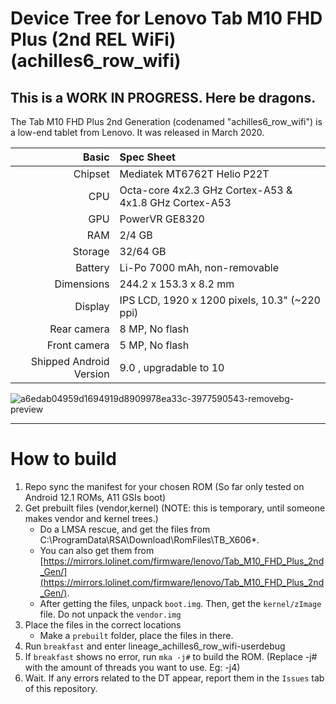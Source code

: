 # Device Tree for Lenovo Tab M10 FHD Plus (2nd REL WiFi) (achilles6_row_wifi)
## This is a WORK IN PROGRESS. Here be dragons.

The Tab M10 FHD Plus 2nd Generation (codenamed "achilles6_row_wifi") is a low-end tablet from Lenovo.
It was released in March 2020.

|                   Basic | Spec Sheet                                                    |
| ----------------------: | :------------------------------------------------------------ |
| Chipset                 | Mediatek MT6762T Helio P22T                                   | 
| CPU                     | Octa-core 4x2.3 GHz Cortex-A53 & 4x1.8 GHz Cortex-A53         |
| GPU                     | PowerVR GE8320                                                |
| RAM                     | 2/4 GB                                                        |
| Storage                 | 32/64 GB                                                      |
| Battery                 | Li-Po 7000 mAh, non-removable                                 |
| Dimensions              | 244.2 x 153.3 x 8.2 mm                                        |
| Display                 | IPS LCD, 1920 x 1200 pixels, 10.3" (~220 ppi)                 |
| Rear camera             | 8 MP, No flash                                                |
| Front camera            | 5 MP, No flash                                                |
| Shipped Android Version | 9.0 , upgradable to 10                                        |

![a6edab04959d1694919d8909978ea33c-3977590543-removebg-preview](https://user-images.githubusercontent.com/67978777/180082440-439e4513-d0bb-4f72-880d-0751ba5b57cf.png)

---
# How to build
1. Repo sync the manifest for your chosen ROM (So far only tested on Android 12.1 ROMs, A11 GSIs boot)
2. Get prebuilt files (vendor,kernel) (NOTE: this is temporary, until someone makes vendor and kernel trees.)
    - Do a LMSA rescue, and get the files from C:\ProgramData\RSA\Download\RomFiles\TB_X606*\. 
    - You can also get them from [https://mirrors.lolinet.com/firmware/lenovo/Tab_M10_FHD_Plus_2nd_Gen/](https://mirrors.lolinet.com/firmware/lenovo/Tab_M10_FHD_Plus_2nd_Gen/).
    - After getting the files, unpack `boot.img`. Then, get the `kernel/zImage` file. Do not unpack the `vendor.img`
3. Place the files in the correct locations
    - Make a `prebuilt` folder, place the files in there.
4. Run `breakfast` and enter lineage_achilles6_row_wifi-userdebug
5. If `breakfast` shows no error, run `mka -j#` to build the ROM. (Replace -j# with the amount of threads you want to use. Eg: -j4)
6. Wait. If any errors related to the DT appear, report them in the `Issues` tab of this repository.